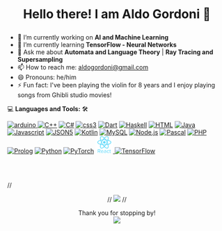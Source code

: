 # <p align="center"> Hello there! I am Aldo Gordoni 👋 </p>

- 🔭 I’m currently working on **AI and Machine Learning**
- 🌱 I’m currently learning **TensorFlow - Neural Networks**
- 💬 Ask me about **Automata and Language Theory** | **Ray Tracing and Supersampling**
- 📫 How to reach me: aldogordoni@gmail.com 
- 😄 Pronouns: he/him
- ⚡ Fun fact: I've been playing the violin for 8 years and I enjoy playing songs from Ghibli studio movies!

<!--
**Aldogordoni/Aldogordoni** is a ✨ _special_ ✨ repository because its `README.md` (this file) appears on your GitHub profile.

Here are some ideas to get you started:

- 🔭 I’m currently working on **AI and Machine Learning**
- 🌱 I’m currently learning **TensorFlow**
- 👯 I’m looking to collaborate on ...
- 🤔 I’m looking for help with ...
- 💬 Ask me about ...
- 📫 How to reach me: ...
- 😄 Pronouns: he/him
- ⚡ Fun fact: ...
-->
💻 **Languages and Tools:** 🛠️<br>
<p align="left"> <a href="https://www.arduino.cc/" target="_blank"> <img src="https://cdn.worldvectorlogo.com/logos/arduino-1.svg" alt="arduino" width="40" height="40"/> </a> <a href="https://www.cplusplus.com/" target="_blank"> <img src="https://cdn.worldvectorlogo.com/logos/c.svg" alt="C++" width="40" height="40"/></a>
  <a href="https://docs.microsoft.com/en-us/dotnet/csharp/" target="_blank"> <img src="https://cdn.worldvectorlogo.com/logos/c--4.svg" alt="C#" width="40" height="40"/></a>
  <a href="https://developer.mozilla.org/en-US/docs/Web/CSS" target="_blank"> <img src="https://cdn.worldvectorlogo.com/logos/css-3.svg" alt="css3" width="40" height="40"/></a>
  <a href="https://dart.dev/" target="_blank"> <img src="https://cdn.worldvectorlogo.com/logos/dart.svg" alt="Dart" width="40" height="40"/></a>
  <a href="https://www.haskell.org/" target="_blank"> <img src="https://cdn.worldvectorlogo.com/logos/haskell.svg" alt="Haskell" width="40" height="40"/></a>
  <a href="https://developer.mozilla.org/en-US/docs/Learn/Getting_started_with_the_web/HTML_basics" target="_blank"> <img src="https://cdn.worldvectorlogo.com/logos/html-1.svg" alt="HTML" width="40" height="40"/></a>
  <a href="https://www.java.com/" target="_blank"> <img src="https://cdn.worldvectorlogo.com/logos/java-4.svg" alt="Java" width="40" height="40"/></a>
  <a href="https://www.javascript.com/" target="_blank"> <img src="https://cdn.worldvectorlogo.com/logos/logo-javascript.svg" alt="Javascript" width="40" height="40"/></a>
  <a href="https://json5.org/" target="_blank"> <img src="https://cdn.worldvectorlogo.com/logos/json-5.svg" alt="JSON5" width="40" height="40"/></a>
  <a href="https://kotlinlang.org/" target="_blank"> <img src="https://cdn.worldvectorlogo.com/logos/kotlin-2.svg" alt="Kotlin" width="40" height="40"/></a>
  <a href="https://www.mysql.com/" target="_blank"> <img src="https://cdn.worldvectorlogo.com/logos/mysql-6.svg" alt="MySQL" width="40" height="40"/></a>
  <a href="https://nodejs.org/en/about/" target="_blank"> <img src="https://cdn.worldvectorlogo.com/logos/nodejs-1.svg" alt="Node.js" width="40" height="40"/></a>
  <a href="https://www.tutorialspoint.com/pascal/pascal_overview.htm" target="_blank"> <img src="https://cdn.worldvectorlogo.com/logos/pascal.svg" alt="Pascal" width="40" height="40"/></a>
  <a href="https://www.php.net/" target="_blank"> <img src="https://cdn.worldvectorlogo.com/logos/php-1.svg" alt="PHP" width="40" height="40"/></a>
  <a href="https://www.swi-prolog.org/" target="_blank"> <img src="https://www.swi-prolog.org/icons/swipl.png" alt="Prolog" width="40" height="40"/></a>
  <a href="https://www.python.org/" target="_blank"> <img src="https://cdn.worldvectorlogo.com/logos/python-5.svg" alt="Python" width="40" height="40"/></a>
  <a href="https://pytorch.org/" target="_blank"> <img src="https://www.vectorlogo.zone/logos/pytorch/pytorch-icon.svg" alt="PyTorch" width="40" height="40"/></a>
  <a href="https://reactjs.org/" target="_blank"> <img src="https://raw.githubusercontent.com/devicons/devicon/master/icons/react/react-original-wordmark.svg" alt="react" width="40" height="40"/> </a>
  <a href="https://www.tensorflow.org/" target="_blank"> <img src="https://cdn.worldvectorlogo.com/logos/tensorflow-2.svg" alt="TensorFlow" width="40" height="40"/></a>
  
</p>
<br><br>



//<p align="center"> 
//  <img src="https://github-readme-stats.vercel.app/api?username=aldogordoni&show_icons=true&theme=radical" />
//</p>

<p align="center"> 
  Thank you for stopping by!<br>
  <img src="https://profile-counter.glitch.me/Aldogordoni/count.svg" />
</p>
